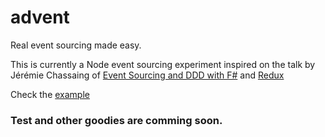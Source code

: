 # advent
Real event sourcing made easy.

This is currently a Node event sourcing experiment inspired on the talk by Jérémie Chassaing of [Event Sourcing and DDD with F#](https://vimeo.com/131632601) and [Redux](redux.js.org)

Check the [example](https://github.com/cayasso/advent/tree/master/examples/sum)

### Test and other goodies are comming soon.
